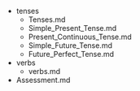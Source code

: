 - tenses
  - Tenses.md
  - Simple_Present_Tense.md
  - Present_Continuous_Tense.md
  - Simple_Future_Tense.md
  - Future_Perfect_Tense.md
- verbs
  - verbs.md
- Assessment.md
